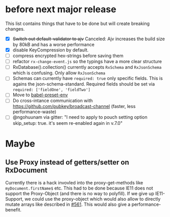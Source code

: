 # before next major release

This list contains things that have to be done but will create breaking changes.


- [x] ~~Switch out default-validator to ajv~~ Canceled: Ajv increases the build size by 80kB and has a worse performance
- [x] disable KeyCompression by default.
- [ ] compress encrypted hex-strings before saving them
- [ ] refactor `rx-change-event.js` so the typings have a more clear structure
- [ ] RxDatabase().collection() currently accepts `RxSchema` and `RxJsonSchema` which is confusing. Only allow `RxJsonSchema`
- [ ] Schemas can currently have `required: true` only specific fields. This is agains the json-schema-standard. Required fields should be set via `required: ['fieldOne', 'fieldTwo']`
- [ ] Move to [babel-preset-env](https://babeljs.io/env/)
- [ ] Do cross-intance communication with https://github.com/pubkey/broadcast-channel (faster, less performance-waste)
- [ ] @ngohuunam via gitter: "I need to apply to pouch setting option skip_setup: true. it's seem re-enabled again in v.7.0"

# Maybe

## Use Proxy instead of getters/setter on RxDocument
Currently there is a hack invovled into the proxy-get-methods like `myDocument.firstName$` etc.
This had to be done because IE11 does not support the Proxy-Object (and there is no way to polyfill).
If we give up IE11-Support, we could use the proxy-object which would also allow to directly mutate arrays like described in [#561](https://github.com/pubkey/rxdb/issues/561). This would also give a performance-benefit.
